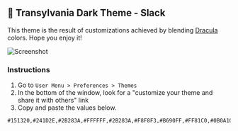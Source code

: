 ## 🦇 Transylvania Dark Theme - Slack

This theme is the result of customizations achieved by blending [Dracula](https://draculatheme.com/) colors. Hope you enjoy it!

![Screenshot](https://raw.githubusercontent.com/matheusps/transylvania/master/screenshot.png)

### Instructions

1. Go to `User Menu > Preferences > Themes`
2. In the bottom of the window, look for a "customize your theme and share it with others" link
3. Copy and paste the values below.

```
#151320,#241D2E,#2B283A,#FFFFFF,#2B283A,#F8F8F3,#B690FF,#FF81C0,#0B0A10,#F8F8F3
```